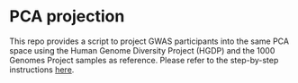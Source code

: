 # PCA projection

This repo provides a script to project GWAS participants into the same PCA space using the Human Genome Diversity Project (HGDP) and the 1000 Genomes Project samples as reference. Please refer to the step-by-step instructions [here](https://docs.google.com/document/d/1XRQgDOEp62TbWaqLYi1RAk1OHVP5T3XZqfs_6PoPt_k/edit#heading=h.uvx80nxd7vjl).
